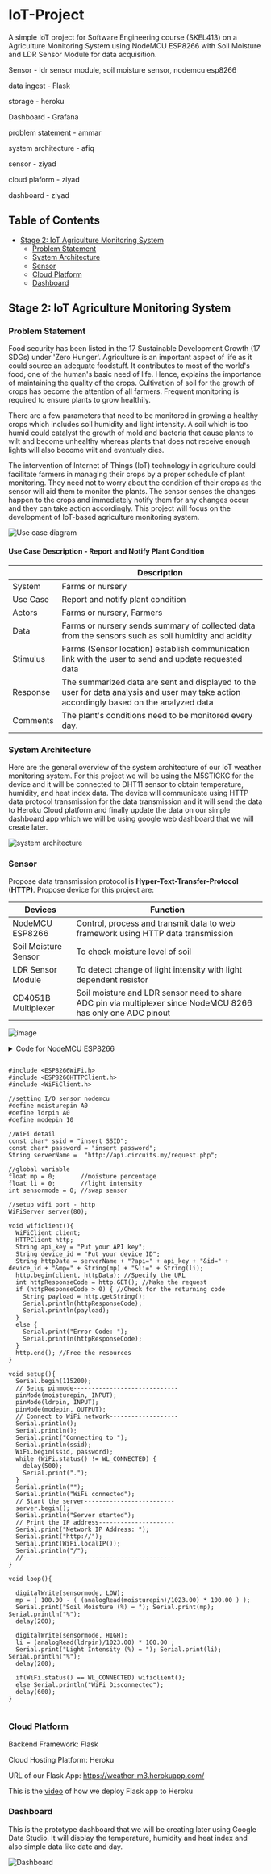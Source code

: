 # IoT-Project
A simple IoT project for Software Engineering course (SKEL413) on a Agriculture Monitoring System using NodeMCU ESP8266 with Soil Moisture and LDR Sensor Module for data acquisition.

Sensor      - ldr sensor module, soil moisture sensor, nodemcu esp8266

data ingest - Flask

storage     - heroku

Dashboard   - Grafana

problem statement - ammar

system architecture - afiq

sensor - ziyad

cloud plaform - ziyad

dashboard - ziyad
## Table of Contents

- [Stage 2: IoT Agriculture Monitoring System](#stage-2-iot-agriculture-monitoring-system)
  * [Problem Statement](#problem-statement)
  * [System Architecture](#system-architecture)
  * [Sensor](#sensor)
  * [Cloud Platform](#cloud-platform)
  * [Dashboard](#dashboard)
## Stage 2: IoT Agriculture Monitoring System

### Problem Statement

Food security has been listed in the 17 Sustainable Development Growth (17 SDGs) under 'Zero Hunger'. Agriculture is an important aspect of life as it could source an adequate foodstuff. It contributes to most of the world's food, one of the human's basic need of life. Hence, explains the importance of maintaining the quality of the crops. Cultivation of soil for the growth of crops has become the attention of all farmers. Frequent monitoring is required to ensure plants to grow healthily.

There are a few parameters that need to be monitored in growing a healthy crops which includes soil humidity and light intensity. A soil which is too humid could catalyst the growth of mold and bacteria that cause plants to wilt and become unhealthy whereas plants that does not receive enough lights will also become wilt and eventualy dies.

The intervention of Internet of Things (IoT) technology in agriculture could facilitate farmers in managing their crops by a proper schedule of plant monitoring. They need not to worry about the condition of their crops as the sensor will aid them to monitor the plants. The sensor senses the changes happen to the crops and immediately notify them for any changes occur and they can take action accordingly. This project will focus on the development of IoT-based agriculture monitoring system. 


![Use case diagram](https://user-images.githubusercontent.com/117179191/204078717-975225ce-d453-486c-a0b9-196c8b93746e.JPG)

#### Use Case Description - Report and Notify Plant Condition


|        | Description |
| ------- | ---------------|
| System | Farms or nursery |
| Use Case | Report and notify plant condition |
| Actors | Farms or nursery, Farmers |
| Data | Farms or nursery sends summary of collected data from the sensors such as soil humidity and acidity |
| Stimulus | Farms (Sensor location) establish communication link with the user to send and update requested data |
| Response | The summarized data are sent and displayed to the user for data analysis and user may take action accordingly based on the analyzed data |
| Comments | The plant's conditions need to be monitored every day. |

### System Architecture

Here are the general overview of the system architecture of our IoT weather monitoring system. For this project we will be using the M5STICKC for the device and it will be connected to DHT11 sensor to obtain temperature, humidity, and heat index data. The device will communicate using HTTP data protocol transmission for the data transmission and it will send the data to Heroku Cloud platform and finally update the data on our simple dashboard app which we will be using google web dashboard that we will create later.

![system architecture](https://i.ibb.co/RvBLGVK/Capture2.jpg)

### Sensor
Propose data transmission protocol is **Hyper-Text-Transfer-Protocol (HTTP)**. Propose device for this project are:

| Devices | Function |
| ------- | ---------------|
| NodeMCU ESP8266 | Control, process and transmit data to web framework using HTTP data transmission |
| Soil Moisture Sensor | To check moisture level of soil |
| LDR Sensor Module | To detect change of light intensity with light dependent resistor |
| CD4051B Multiplexer  | Soil moisture and LDR sensor need to share ADC pin via multiplexer since NodeMCU 8266 has only one ADC pinout|
 
 ![image](https://github.com/SolaireAstora125/IoT-Project/blob/main/asset/IMG_0133.jpg)
 
 <details>
  <summary>Code for NodeMCU ESP8266

```

#include <ESP8266WiFi.h>
#include <ESP8266HTTPClient.h>
#include <WiFiClient.h>

//setting I/O sensor nodemcu
#define moisturepin A0
#define ldrpin A0
#define modepin 10

//WiFi detail
const char* ssid = "insert SSID";
const char* password = "insert password";
String serverName =  "http://api.circuits.my/request.php";

//global variable
float mp = 0;       //moisture percentage
float li = 0;       //light intensity
int sensormode = 0; //swap sensor

//setup wifi port - http
WiFiServer server(80);

void wificlient(){
  WiFiClient client;
  HTTPClient http;
  String api_key = "Put your API key";
  String device_id = "Put your device ID";
  String httpData = serverName + "?api=" + api_key + "&id=" + device_id + "&mp=" + String(mp) + "&li=" + String(li);
  http.begin(client, httpData); //Specify the URL
  int httpResponseCode = http.GET(); //Make the request
  if (httpResponseCode > 0) { //Check for the returning code
    String payload = http.getString();
    Serial.println(httpResponseCode);
    Serial.println(payload);
  }
  else {
    Serial.print("Error Code: ");
    Serial.println(httpResponseCode);
  }
  http.end(); //Free the resources
}

void setup(){
  Serial.begin(115200);
  // Setup pinmode-----------------------------
  pinMode(moisturepin, INPUT);
  pinMode(ldrpin, INPUT);
  pinMode(modepin, OUTPUT);
  // Connect to WiFi network-------------------
  Serial.println();
  Serial.println();
  Serial.print("Connecting to ");
  Serial.println(ssid);
  WiFi.begin(ssid, password);
  while (WiFi.status() != WL_CONNECTED) {
    delay(500);
    Serial.print(".");
  }
  Serial.println("");
  Serial.println("WiFi connected");
  // Start the server-------------------------
  server.begin();
  Serial.println("Server started");
  // Print the IP address---------------------
  Serial.print("Network IP Address: ");
  Serial.print("http://");
  Serial.print(WiFi.localIP());
  Serial.println("/");
  //------------------------------------------
}

void loop(){
  
  digitalWrite(sensormode, LOW);
  mp = ( 100.00 - ( (analogRead(moisturepin)/1023.00) * 100.00 ) );
  Serial.print("Soil Moisture (%) = "); Serial.print(mp); Serial.println("%");
  delay(200);
  
  digitalWrite(sensormode, HIGH);
  li = (analogRead(ldrpin)/1023.00) * 100.00 ;
  Serial.print("Light Intensity (%) = "); Serial.print(li); Serial.println("%");
  delay(200);

  if(WiFi.status() == WL_CONNECTED) wificlient();
  else Serial.println("WiFi Disconnected");
  delay(600);
}

```
</details>

### Cloud Platform
Backend Framework: Flask

Cloud Hosting Platform: Heroku

URL of our Flask App: https://weather-m3.herokuapp.com/

This is the [video](https://www.youtube.com/watch?v=0j9s8jk-LtA&ab_channel=MOHDHAFEEZSHAHRIL) of how we deploy Flask app to Heroku

### Dashboard
This is the prototype dashboard that we will be creating later using Google Data Studio. It will display the temperature, humidity and heat index and also simple data like date and day.

![Dashboard](https://i.ibb.co/LSsG0yz/dashboard.jpg)
